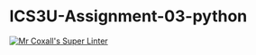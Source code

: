 # ICS3U-Assignment-03-python

[![Mr Coxall's Super Linter](https://github.com/Johanna-liu16/ICS3U-Assignment-03-python/workflows/Mr%20Coxall's%20Super%20Linter/badge.svg)](https://github.com/Johanna-liu16/ICS3U-Assignment-03-python/actions/)
